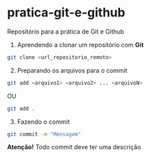 # pratica-git-e-github
Repositório para a prática de Git e Github 

1.  Aprendendo a clonar um repositório com **Git**

```bash
git clone <url_repositorio_remoto>
```

2. Preparando os arquivos para o commit 

```bash
git add <arquivo1> <arquivo2> ... <arquivoN>
```
OU
```bash
git add .
```

3. Fazendo o commit 

```bash 
git commit -m "Mensagem"
```
**Atenção!** Todo commit deve ter uma descrição 
